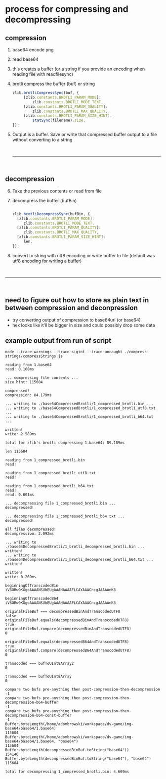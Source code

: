 # process for compressing and decompressing

## compression

1. base64 encode png

2. read base64

3. this creates a buffer (or a string if you provide an encoding when reading file with readfilesync)

4. brotli compress the buffer (buf) or string

   ```javascript
   zlib.brotliCompressSync(buf, {
        [zlib.constants.BROTLI_PARAM_MODE]:
            zlib.constants.BROTLI_MODE_TEXT,
        [zlib.constants.BROTLI_PARAM_QUALITY]:
            zlib.constants.BROTLI_MAX_QUALITY,
        [zlib.constants.BROTLI_PARAM_SIZE_HINT]:
            statSync(filename).size,
   });
   ```

5. Output is a buffer. Save or write that compressed buffer output to a
   file without converting to a string

    &nbsp;

    ***

    &nbsp;
    &nbsp;

## decompression

6. Take the previous contents or read from file

7. decompress the buffer (bufBin)

   ```javascript

   zlib.brotliDecompressSync(bufBin, {
     [zlib.constants.BROTLI_PARAM_MODE]:
        zlib.constants.BROTLI_MODE_TEXT,
     [zlib.constants.BROTLI_PARAM_QUALITY]:
        zlib.constants.BROTLI_MAX_QUALITY,
     [zlib.constants.BROTLI_PARAM_SIZE_HINT]:
        len,
   });

   ```

8. convert to string with utf8 encoding or write buffer to file (default was utf8 encoding for writing a buffer)

    &nbsp;

***

&nbsp;
&nbsp;

## need to figure out how to store as plain text in between compression and deconpression

- try converting output of compression to base64url (or base64)
- hex looks like it'll be bigger in size and could possibly drop some data

## example output from run of script

```
node --trace-warnings --trace-sigint --trace-uncaught ./compress-strings/compressStrings.js

reading from 1.base64
read: 0.168ms

... compressing file contents ...
size hint: 115604

compressed!
compression: 84.179ms

... writing to ./base64CompressedBrotli/1_compressed_brotli.bin ...
... writing to ./base64CompressedBrotli/1_compressed_brotli_utf8.txt ...
... writing to ./base64CompressedBrotli/1_compressed_brotli_b64.txt ...

written!
write: 2.589ms

total for zlib's brotli compressing 1.base64: 89.189ms

len 115604

reading from 1_compressed_brotli.bin
read!

reading from 1_compressed_brotli_utf8.txt
read!

reading from 1_compressed_brotli_b64.txt
read!
read: 0.601ms

... decompressing file 1_compressed_brotli.bin ...
decompressed!

... decompressing file 1_compressed_brotli_b64.txt ...
decompressed!

all files decompressed!
decompression: 2.092ms

... writing to ./base64DecompressedBrotli/1_brotli_decompressed_brotli.bin ...
written!
... writing to ./base64DecompressedBrotli/1_brotli_decompressed_brotli_b64.txt ...
written!

written!
write: 0.269ms

beginningOfTranscodedBin
iVBORw0KGgoAAAANSUhEUgAAANAAAAFLCAYAAACncgJAAAAnK3

beginningOfTranscodedB64
iVBORw0KGgoAAAANSUhEUgAAANAAAAFLCAYAAACncgJAAAAnK3

originalFileBuf === decompressedBinAndTranscodedUTF8
false
originalFileBuf.equals(decompressedBinAndTranscodedUTF8)
true
originalFileBuf.compare(decompressedBinAndTranscodedUTF8)
0

originalFileBuf.equals(decompressedB64AndTranscodedUTF8)
true
originalFileBuf.compare(decompressedB64AndTranscodedUTF8)
0

transcoded === bufToUInt8Array2
0

transcoded === bufToUInt8Array
0

compare two bufs pre-anything then post-compression-then-decompression
-1
compare two bufs pre-anything then post-compression-then-decompression-b64-buffer
-1
compare two bufs pre-anything then post-compression-then-decompression-b64-const-buffer
-1
Buffer.byteLength(/home/adombrowski/workspace/dv-game/img-base64/base64/1.base64)
115604
Buffer.byteLength(/home/adombrowski/workspace/dv-game/img-base64/base64/1.base64, "base64")
115604
Buffer.byteLength(decompressedBinBuf.toString("base64"))
154140
Buffer.byteLength(decompressedBinBuf.toString("base64"), "base64")
115604

total for decompressing 1_compressed_brotli.bin: 4.669ms
```
